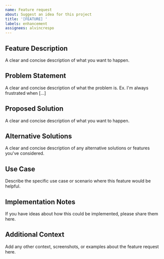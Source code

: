 ```yaml
---
name: Feature request
about: Suggest an idea for this project
title: '[FEATURE] '
labels: enhancement
assignees: alvincrespo
---
```


## Feature Description
A clear and concise description of what you want to happen.

## Problem Statement
A clear and concise description of what the problem is. Ex. I'm always frustrated when [...]

## Proposed Solution
A clear and concise description of what you want to happen.

## Alternative Solutions
A clear and concise description of any alternative solutions or features you've considered.

## Use Case
Describe the specific use case or scenario where this feature would be helpful.

## Implementation Notes
If you have ideas about how this could be implemented, please share them here.

## Additional Context
Add any other context, screenshots, or examples about the feature request here.